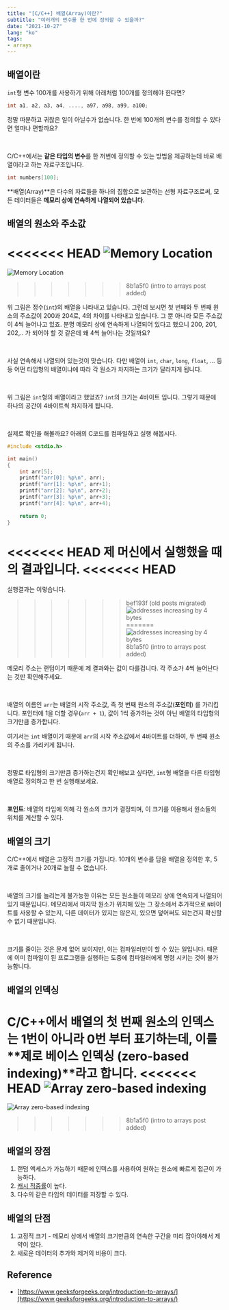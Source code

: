 ```yaml
---
title: "[C/C++] 배열(Array)이란?"
subtitle: "여러개의 변수를 한 번에 정의할 수 있을까?"
date: "2021-10-27"
lang: "ko"
tags:
- arrays
---
```


## 배열이란

`int`형 변수 100개를 사용하기 위해 아래처럼 100개를 정의해야 한다면?


```cpp
int a1, a2, a3, a4, ...., a97, a98, a99, a100; 
```

정말 따분하고 귀찮은 일이 아닐수가 없습니다. 한 번에 100개의 변수를 정의할 수 있다면 얼마나 편할까요?

<br>

C/C++에서는 **같은 타입의 변수**를 한 꺼번에 정의할 수 있는 방법을 제공하는데 바로 배열이라고 하는 자료구조입니다.

```cpp
int numbers[100];
```

**배열(Array)**은 다수의 자료들을 하나의 집합으로 보관하는 선형 자료구조로써, 모든 데이터들은 **메모리 상에 연속하게 나열되어 있습니다**.

## 배열의 원소와 주소값

<<<<<<< HEAD
![Memory Location](/images/in-post/dsa/array/memory-location.svg)
=======
![Memory Location](/img/in-post/ds-algo/array/20211024-memory-location.svg)
>>>>>>> 8b1a5f0 (intro to arrays post added)

위 그림은 정수(`int`)의 배열을 나타내고 있습니다. 그런데 보시면 첫 번째와 두 번째 원소의 주소값이 200과 204로, 4의 차이를 나타내고 있습니다. 그 뿐 아니라 모든 주소값이 4씩 늘어나고 있죠. 분명 메모리 상에 연속하게 나열되어 있다고 했으니 200, 201, 202,.. 가 되어야 할 것 같은데 왜 4씩 늘어나는 것일까요?

<br>

사실 연속해서 나열되어 있는것이 맞습니다. 다만 배열이 `int`, `char`, `long`, `float`, ... 등등 어떤 타입형의 배열이냐에 따라 각 원소가 차지하는 크기가 달라지게 됩니다.

<br>

위 그림은 `int`형의 배열이라고 했었죠? `int`의 크기는 4바이트 입니다. 그렇기 때문에 하나의 공간이 4바이트씩 차지하게 됩니다.

<br>

실제로 확인을 해볼까요? 아래의 C코드를 컴파일하고 실행 해봅시다.

```c
#include <stdio.h>

int main()
{
    int arr[5];
    printf("arr[0]: %p\n", arr);
    printf("arr[1]: %p\n", arr+1);
    printf("arr[2]: %p\n", arr+2);
    printf("arr[3]: %p\n", arr+3);
    printf("arr[4]: %p\n", arr+4);
    
    return 0;
}
```

<<<<<<< HEAD
제 머신에서 실행했을 때의 결과입니다.
<<<<<<< HEAD
=======
실행결과는 이렇습니다.
>>>>>>> bef193f (old posts migrated)
![addresses increasing by 4 bytes](/images/in-post/dsa/array/int-array-memory.png)
=======
![addresses increasing by 4 bytes](/img/in-post/ds-algo/array/20211024-int-array-memory.png)
>>>>>>> 8b1a5f0 (intro to arrays post added)

메모리 주소는 랜덤이기 때문에 제 결과와는 값이 다를겁니다. 각 주소가 4씩 늘어난다는 것만 확인해주세요. 

<br>

배열의 이름인 `arr`는 배열의 시작 주소값, 즉 첫 번째 원소의 주소값(**포인터**) 를 가리킵니다. 포인터에 1을 더할 경우(`arr + 1`), 값이 1씩 증가하는 것이 아닌 배열의 타입형의 크기만큼 증가합니다. 

여기서는 `int` 배열이기 때문에 `arr`의 시작 주소값에서 4바이트를 더하여, 
두 번째 원소의 주소를 가리키게 됩니다.

<br>

정말로 타입형의 크기만큼 증가하는건지 확인해보고 싶다면, `int`형 배열을 다른 타입형 배열로 정의하고 한 번 실행해보세요.

<br>

**포인트**: 배열의 타입에 의해 각 원소의 크기가 결정되며, 이 크기를 이용해서 원소들의 위치를 계산할 수 있다.

## 배열의 크기
C/C++에서 배열은 고정적 크기를 가집니다. 10개의 변수를 담을 배열을 정의한 후, 5개로 줄이거나 20개로 늘릴 수 없습니다.

<br>

배열의 크기를 늘리는게 불가능한 이유는 모든 원소들이 메모리 상에 연속되게 나열되어 있기 때문입니다. 메모리에서 마지막 원소가 위치해 있는 그 장소에서 
추가적으로 `N`바이트를 사용할 수 있는지, 다른 데이터가 있지는 않은지, 있으면 덮어써도 되는건지 확신할 수 없기 때문입니다.

<br>

크기를 줄이는 것은 문제 없어 보이지만, 이는 컴파일러만이 할 수 있는 일입니다. 때문에 이미 컴파일이 된 프로그램을 실행하는 도중에 컴파일러에게 명령 시키는 것이 불가능합니다.

## 배열의 인덱싱

C/C++에서 배열의 첫 번째 원소의 인덱스는 1번이 아니라 0번 부터 표기하는데, 이를 **제로 베이스 인덱싱 (zero-based indexing)**라고 합니다.
<<<<<<< HEAD
![Array zero-based indexing](/images/in-post/dsa/array/array-indexing.svg)
=======
![Array zero-based indexing](/img/in-post/ds-algo/array/20211024-array-indexing.svg)
>>>>>>> 8b1a5f0 (intro to arrays post added)


## 배열의 장점 

1. 랜덤 액세스가 가능하기 때문에 인덱스를 사용하여 원하는 원소에 빠르게 접근이 가능하다.
2. [캐시 적중률](https://parksb.github.io/article/29.html)이 높다.
3. 다수의 같은 타입의 데이터를 저장할 수 있다.


## 배열의 단점

1. 고정적 크기 - 메모리 상에서 배열의 크기만큼의 연속한 구간을 미리 잡아야해서 제약이 있다.
2. 새로운 데이터의 추가와 제거의 비용이 크다.

## Reference
- [https://www.geeksforgeeks.org/introduction-to-arrays/](https://www.geeksforgeeks.org/introduction-to-arrays/)